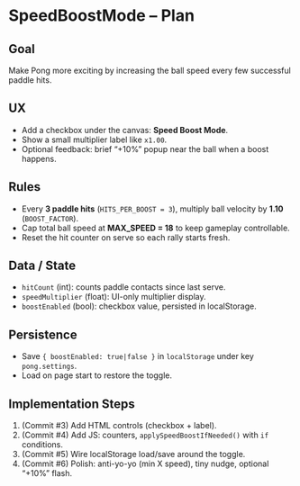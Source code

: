 # SpeedBoostMode – Plan

## Goal
Make Pong more exciting by increasing the ball speed every few successful paddle hits.

## UX
- Add a checkbox under the canvas: **Speed Boost Mode**.
- Show a small multiplier label like `x1.00`.
- Optional feedback: brief “+10%” popup near the ball when a boost happens.

## Rules
- Every **3 paddle hits** (`HITS_PER_BOOST = 3`), multiply ball velocity by **1.10** (`BOOST_FACTOR`).
- Cap total ball speed at **MAX_SPEED = 18** to keep gameplay controllable.
- Reset the hit counter on serve so each rally starts fresh.

## Data / State
- `hitCount` (int): counts paddle contacts since last serve.
- `speedMultiplier` (float): UI-only multiplier display.
- `boostEnabled` (bool): checkbox value, persisted in localStorage.

## Persistence
- Save `{ boostEnabled: true|false }` in `localStorage` under key `pong.settings`.
- Load on page start to restore the toggle.

## Implementation Steps
1. (Commit #3) Add HTML controls (checkbox + label).
2. (Commit #4) Add JS: counters, `applySpeedBoostIfNeeded()` with `if` conditions.
3. (Commit #5) Wire localStorage load/save around the toggle.
4. (Commit #6) Polish: anti-yo-yo (min X speed), tiny nudge, optional “+10%” flash.
